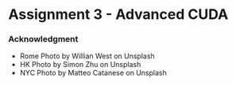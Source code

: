 # Assignment 3 - Advanced CUDA

### Acknowledgment
- Rome Photo by Willian West on Unsplash
- HK Photo by Simon Zhu on Unsplash
- NYC Photo by Matteo Catanese on Unsplash
